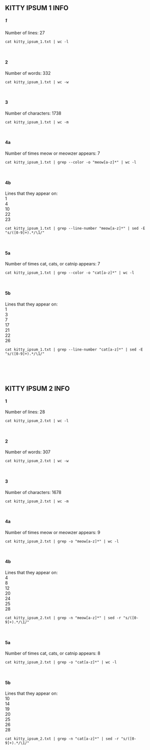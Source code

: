 ## KITTY IPSUM 1 INFO


##### 1
Number of lines: 
27
```shell
cat kitty_ipsum_1.txt | wc -l   
```
<br>


#### 2
Number of words: 
332
```shell
cat kitty_ipsum_1.txt | wc -w
```
<br>


#### 3
Number of characters: 
1738
```shell
cat kitty_ipsum_1.txt | wc -m
```
<br>


#### 4a
Number of times meow or meowzer appears: 
7
```shell
cat kitty_ipsum_1.txt | grep --color -o "meow[a-z]*" | wc -l
```
<br>


#### 4b
Lines that they appear on:\
1\
4\
10\
22\
23
```shell
cat kitty_ipsum_1.txt | grep --line-number "meow[a-z]*" | sed -E "s/([0-9]+).*/\1/"
```
<br>


#### 5a
Number of times cat, cats, or catnip appears: 
7
```shell
cat kitty_ipsum_1.txt | grep --color -o "cat[a-z]*" | wc -l
```
<br>


#### 5b
Lines that they appear on:\
1\
3\
7\
17\
21\
22\
26
```shell
cat kitty_ipsum_1.txt | grep --line-number "cat[a-z]*" | sed -E "s/([0-9]+).*/\1/"
```
<br>
<br>
<br>




## KITTY IPSUM 2 INFO 

#### 1
Number of lines:
28
```shell
cat kitty_ipsum_2.txt | wc -l
```
<br>

#### 2
Number of words:
307
```shell
cat kitty_ipsum_2.txt | wc -w
```
<br>

#### 3
Number of characters:
1678
```shell
cat kitty_ipsum_2.txt | wc -m
```
<br>

#### 4a
Number of times meow or meowzer appears:
9
```shell
cat kitty_ipsum_2.txt | grep -o "meow[a-z]*" | wc -l
```
<br>

#### 4b
Lines that they appear on:\
4\
8\
12\
20\
24\
25\
28
```shell
cat kitty_ipsum_2.txt | grep -n "meow[a-z]*" | sed -r "s/([0-9]+).*/\1/"
```
<br>

#### 5a
Number of times cat, cats, or catnip appears:
8
```shell
cat kitty_ipsum_2.txt | grep -o "cat[a-z]*" | wc -l
```
<br>

#### 5b
Lines that they appear on:\
10\
14\
19\
20\
25\
26\
28
```shell
cat kitty_ipsum_2.txt | grep -n "cat[a-z]*" | sed -r "s/([0-9]+).*/\1/" 
```
<br>
<br>
<br>
<br>
